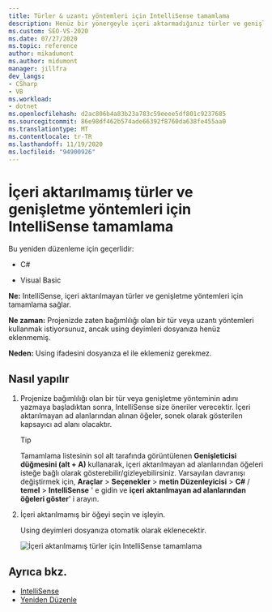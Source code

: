 ```yaml
---
title: Türler & uzantı yöntemleri için IntelliSense tamamlama
description: Henüz bir yönergeyle içeri aktarmadığınız türler ve genişletme yöntemleri için IntelliSense tamamlamayı kullanma `using` .
ms.custom: SEO-VS-2020
ms.date: 07/27/2020
ms.topic: reference
author: mikadumont
ms.author: midumont
manager: jillfra
dev_langs:
- CSharp
- VB
ms.workload:
- dotnet
ms.openlocfilehash: d2ac806b4a83b23a783c59eeee5df801c9237685
ms.sourcegitcommit: 86e98df462b574ade66392f8760da638fe455aa0
ms.translationtype: MT
ms.contentlocale: tr-TR
ms.lasthandoff: 11/19/2020
ms.locfileid: "94900926"
---
```

# <a name="intellisense-completion-for-unimported-types-and-extension-methods"></a>İçeri aktarılmamış türler ve genişletme yöntemleri için IntelliSense tamamlama

Bu yeniden düzenleme için geçerlidir:

- C#

- Visual Basic

**Ne:** IntelliSense, içeri aktarılmayan türler ve genişletme yöntemleri için tamamlama sağlar.

**Ne zaman:** Projenizde zaten bağımlılığı olan bir tür veya uzantı yöntemleri kullanmak istiyorsunuz, ancak using deyimleri dosyanıza henüz eklenmemiş.

**Neden:** Using ifadesini dosyanıza el ile eklemeniz gerekmez.

## <a name="how-to"></a>Nasıl yapılır

1. Projenize bağımlılığı olan bir tür veya genişletme yönteminin adını yazmaya başladıktan sonra, IntelliSense size öneriler verecektir. İçeri aktarılmayan ad alanlarından alınan öğeler, sonek olarak gösterilen kapsayıcı ad alanı olacaktır.

   > [!TIP]
   > Tamamlama listesinin sol alt tarafında görüntülenen **Genişleticisi düğmesini (alt + A)** kullanarak, içeri aktarılmayan ad alanlarından öğeleri isteğe bağlı olarak gösterebilir/gizleyebilirsiniz. Varsayılan davranışı değiştirmek için, **Araçlar**  >  **Seçenekler**  >  **metin Düzenleyicisi**  >  **C#**  /  **temel**  >  **IntelliSense** ' e gidin ve **içeri aktarılmayan ad alanlarından öğeleri göster**' i arayın.

2. İçeri aktarılmamış bir öğeyi seçin ve işleyin.

   Using deyimleri dosyanıza otomatik olarak eklenecektir.

   ![İçeri aktarılmamış türler için IntelliSense tamamlama](media/intellisense-completion-unimported-types.png)

## <a name="see-also"></a>Ayrıca bkz.

- [IntelliSense](../using-intellisense.md)
- [Yeniden Düzenle](../refactoring-in-visual-studio.md)
